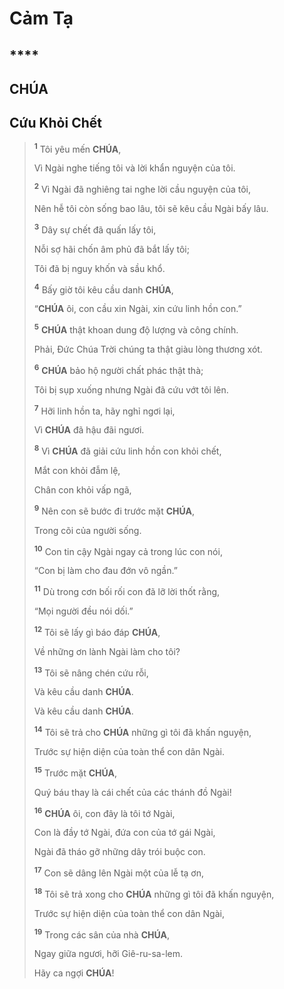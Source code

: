 # Cảm Tạ

## \*\*\*\*

## CHÚA

## Cứu Khỏi Chết

> <sup><b>1</b></sup> Tôi yêu mến **CHÚA**,
>
> Vì Ngài nghe tiếng tôi và lời khẩn nguyện của tôi.
>
> <sup><b>2</b></sup> Vì Ngài đã nghiêng tai nghe lời cầu nguyện của tôi,
>
> Nên hễ tôi còn sống bao lâu, tôi sẽ kêu cầu Ngài bấy lâu.
>
> <sup><b>3</b></sup> Dây sự chết đã quấn lấy tôi,
>
> Nỗi sợ hãi chốn âm phủ đã bắt lấy tôi;
>
> Tôi đã bị nguy khốn và sầu khổ.
>
> <sup><b>4</b></sup> Bấy giờ tôi kêu cầu danh **CHÚA**,
>
> “**CHÚA** ôi, con cầu xin Ngài, xin cứu linh hồn con.”
>
> <sup><b>5</b></sup> **CHÚA** thật khoan dung độ lượng và công chính.
>
> Phải, Đức Chúa Trời chúng ta thật giàu lòng thương xót.
>
> <sup><b>6</b></sup> **CHÚA** bảo hộ người chất phác thật thà;
>
> Tôi bị sụp xuống nhưng Ngài đã cứu vớt tôi lên.
>
> <sup><b>7</b></sup> Hỡi linh hồn ta, hãy nghỉ ngơi lại,
>
> Vì **CHÚA** đã hậu đãi ngươi.
>
> <sup><b>8</b></sup> Vì **CHÚA** đã giải cứu linh hồn con khỏi chết,
>
> Mắt con khỏi đẫm lệ,
>
> Chân con khỏi vấp ngã,
>
> <sup><b>9</b></sup> Nên con sẽ bước đi trước mặt **CHÚA**,
>
> Trong cõi của người sống.
>
> <sup><b>10</b></sup> Con tin cậy Ngài ngay cả trong lúc con nói,
>
> “Con bị làm cho đau đớn vô ngần.”
>
> <sup><b>11</b></sup> Dù trong cơn bối rối con đã lỡ lời thốt rằng,
>
> “Mọi người đều nói dối.”
>
> <sup><b>12</b></sup> Tôi sẽ lấy gì báo đáp **CHÚA**,
>
> Về những ơn lành Ngài làm cho tôi?
>
> <sup><b>13</b></sup> Tôi sẽ nâng chén cứu rỗi,
>
> Và kêu cầu danh **CHÚA**.
>
> Và kêu cầu danh **CHÚA**.
>
> <sup><b>14</b></sup> Tôi sẽ trả cho **CHÚA** những gì tôi đã khấn nguyện,
>
> Trước sự hiện diện của toàn thể con dân Ngài.
>
> <sup><b>15</b></sup> Trước mặt **CHÚA**,
>
> Quý báu thay là cái chết của các thánh đồ Ngài!
>
> <sup><b>16</b></sup> **CHÚA** ôi, con đây là tôi tớ Ngài,
>
> Con là đầy tớ Ngài, đứa con của tớ gái Ngài,
>
> Ngài đã tháo gỡ những dây trói buộc con.
>
> <sup><b>17</b></sup> Con sẽ dâng lên Ngài một của lễ tạ ơn,
>
> <sup><b>18</b></sup> Tôi sẽ trả xong cho **CHÚA** những gì tôi đã khấn nguyện,
>
> Trước sự hiện diện của toàn thể con dân Ngài,
>
> <sup><b>19</b></sup> Trong các sân của nhà **CHÚA**,
>
> Ngay giữa ngươi, hỡi Giê-ru-sa-lem.
>
> Hãy ca ngợi **CHÚA**!
